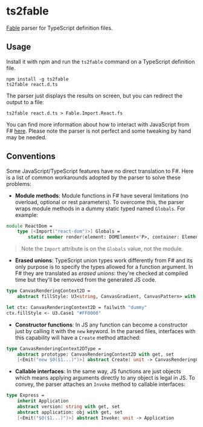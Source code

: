 # ts2fable

[Fable](https://github.com/fsprojects/Fable) parser for TypeScript definition files.

## Usage

Install it with npm and run the `ts2fable` command on a TypeScript definition file.

```
npm install -g ts2fable
ts2fable react.d.ts
```

The parser just displays the results on screen, but you can
redirect the output to a file:
```
ts2fable react.d.ts > Fable.Import.React.fs
```

You can find more information about how to interact with JavaScript
from F# [here](https://github.com/fsprojects/Fable/blob/master/docs/interacting.md).
Please note the parser is not perfect and some tweaking by hand may be needed.

## Conventions

Some JavaScript/TypeScript features have no direct translation to F#. Here is
a list of common workarounds adopted by the parser to solve these problems:

* **Module methods**: Module functions in F# have several limitations (no overload,
optional or rest parameters). To overcome this, the parser wraps module methods
in a dummy static typed named `Globals`. For example:

```fsharp
module ReactDom =
    type [<Import("react-dom")>] Globals =
        static member render(element: DOMElement<'P>, container: Element, ?callback: Func<Element, obj>): Element = failwith "JS only"
```

> Note the `Import` attribute is on the `Globals` value, not the module.


* **Erased unions**: TypeScript union types work differently from F# and its only
purpose is to specify the types allowed for a function argument. In F# they are
translated as _erased unions_: they're checked at compiled time but they'll be
removed from the generated JS code.

```fsharp
type CanvasRenderingContext2D =
    abstract fillStyle: U3<string, CanvasGradient, CanvasPattern> with get, set

let ctx: CanvasRenderingContext2D = failwith "dummy"
ctx.fillStyle <- U3.Case1 "#FF0000"
```

* **Constructor functions**: In JS any function can become a constructor just by
calling it with the `new` keyword. In the parsed files, interfaces with this
capability will have a `Create` method attached:

```fsharp
type CanvasRenderingContext2DType =
    abstract prototype: CanvasRenderingContext2D with get, set
    [<Emit("new $0($1...)")>] abstract Create: unit -> CanvasRenderingContext2D
```

* **Callable interfaces**: In the same way, JS functions are just objects which
means applying arguments directly to any object is legal in JS. To convey, the
parser attaches an `Invoke` method to callable interfaces:

```fsharp
type Express =
    inherit Application
    abstract version: string with get, set
    abstract application: obj with get, set
    [<Emit("$0($1...)")>] abstract Invoke: unit -> Application
```


